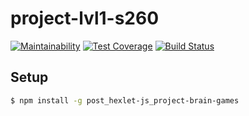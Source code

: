 # project-lvl1-s260
[![Maintainability](https://api.codeclimate.com/v1/badges/31259d8725d97a4b2798/maintainability)](https://codeclimate.com/github/igorpost92/project-lvl1-s260/maintainability)
[![Test Coverage](https://api.codeclimate.com/v1/badges/31259d8725d97a4b2798/test_coverage)](https://codeclimate.com/github/igorpost92/project-lvl1-s260/test_coverage)
[![Build Status](https://travis-ci.org/igorpost92/project-lvl1-s260.svg?branch=master)](https://travis-ci.org/igorpost92/project-lvl1-s260)

## Setup

```sh
$ npm install -g post_hexlet-js_project-brain-games
```